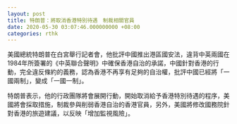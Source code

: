 ```yaml
---
layout: post
title: 特朗普：將取消香港特別待遇　制裁相關官員
date: 2020-05-30 03:07:46.000000000 +08:00
categories: rthk
---
```


美國總統特朗普在白宮舉行記者會，他批評中國推出港區國安法，違背中英兩國在1984年所簽署的《中英聯合聲明》中確保香港自治的承諾，中國針對香港的行動，完全違反條約的義務，認為香港不再享有足夠的自治權，批評中國已經將「一國兩制」，變成「一國一制」。

特朗普表示，他的行政團隊將會展開行動，開始取消給予香港特別待遇的程序，美國將會採取措施，制裁參與削弱香港自治的香港官員，另外，美國將修改國務院針對香港的旅遊建議，以反映「增加監視風險」。
